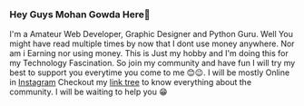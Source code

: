 ### Hey Guys Mohan Gowda Here👋

I'm a Amateur Web Developer, Graphic Designer and Python Guru. Well You might have read multiple times by now that I dont use money anywhere. Nor am i Earning nor using money. This is Just my hobby and I'm doing this for my Technology Fascination. 
So join my community and have fun I will try my best to support you everytime you come to me 😊😉. 
I will be mostly Online in [Instagram](https://instagram.com/mohangowda.dev?igshid=1k1a735gbp3we) Checkout my [link tree](https://flow.page/mohangowda) to know everything about the community. 
I will be waiting to help you 😁

